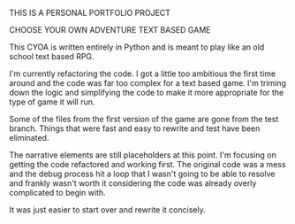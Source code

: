 THIS IS A PERSONAL PORTFOLIO PROJECT

CHOOSE YOUR OWN ADVENTURE TEXT BASED GAME

This CYOA is written entirely in Python
and is meant to play like an old school
text based RPG.

I'm currently refactoring the code. I got a little
too ambitious the first time around and the code 
was far too complex for a text based game. I'm triming
down the logic and simplifying the code to make it
more appropriate for the type of game it will run.

Some of the files from the first version of the game are
gone from the test branch. Things that were fast and easy
to rewrite and test have been eliminated.

The narrative elements are still placeholders at this point.
I'm focusing on getting the code refactored and working first.
The original code was a mess and the debug process hit a loop that
I wasn't going to be able to resolve and frankly wasn't worth it
considering the code was already overly complicated to begin with.

It was just easier to start over and rewrite it concisely.
